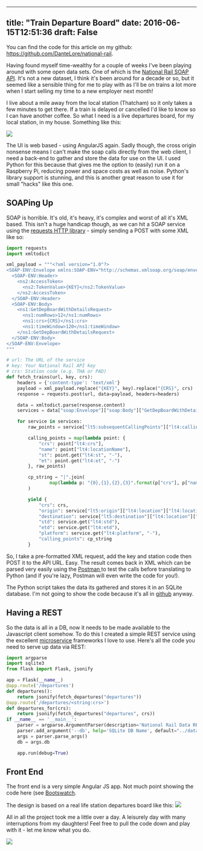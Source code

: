 
---
title: "Train Departure Board"
date: 2016-06-15T12:51:36
draft: False
---

You can find the code for this article on my github: <a href="https://github.com/DanteLore/national-rail">https://github.com/DanteLore/national-rail</a>.

Having found myself time-wealthy for a couple of weeks I've been playing around with some open data sets. One of which is the <a href="http://www.nationalrail.co.uk/100296.aspx">National Rail SOAP API</a>. It's not a new dataset, I think it's been around for a decade or so, but it seemed like a sensible thing for me to play with as I'll be on trains a lot more when I start selling my time to a new employer next month!

I live about a mile away from the local station (Thatcham) so it only takes a few minutes to get there. If a train is delayed or cancelled I'd like to know so I can have another coffee. So what I need is a live departures board, for my local station, in my house. Something like this:

<a href="http://logicalgenetics.com/train-departure-board/departures/"><img src="http://logicalgenetics.com/wp-content/uploads/2016/06/departures.png"/></a>

The UI is web based - using AngularJS again. Sadly though, the cross origin nonsense means I can't make the soap calls directly from the web client, I need a back-end to gather and store the data for use on the UI. I used Python for this because that gives me the option to (easily) run it on a Raspberry Pi, reducing power and space costs as well as noise. Python's library support is stunning, and this is another great reason to use it for small "hacks" like this one.

## SOAPing Up

SOAP is horrible. It's old, it's heavy, it's complex and worst of all it's XML based. This isn't a huge handicap though, as we can hit a SOAP service using the <a href="http://docs.python-requests.org/en/master/">requests HTTP library</a> - simply sending a POST with some XML like so:

```python
import requests
import xmltodict

xml_payload = """<?xml version="1.0"?>
<SOAP-ENV:Envelope xmlns:SOAP-ENV="http://schemas.xmlsoap.org/soap/envelope/" xmlns:ns1="http://thalesgroup.com/RTTI/2016-02-16/ldb/" xmlns:ns2="http://thalesgroup.com/RTTI/2013-11-28/Token/types">
  <SOAP-ENV:Header>
    <ns2:AccessToken>
      <ns2:TokenValue>{KEY}</ns2:TokenValue>
    </ns2:AccessToken>
  </SOAP-ENV:Header>
  <SOAP-ENV:Body>
    <ns1:GetDepBoardWithDetailsRequest>
      <ns1:numRows>12</ns1:numRows>
      <ns1:crs>{CRS}</ns1:crs>
      <ns1:timeWindow>120</ns1:timeWindow>
    </ns1:GetDepBoardWithDetailsRequest>
  </SOAP-ENV:Body>
</SOAP-ENV:Envelope>
"""

# url: The URL of the service
# key: Your National Rail API key
# crs: Station code (e.g. THA or PAD)
def fetch_trains(url, key, crs):
    headers = {'content-type': 'text/xml'}
    payload = xml_payload.replace("{KEY}", key).replace("{CRS}", crs)
    response = requests.post(url, data=payload, headers=headers)

    data = xmltodict.parse(response.content)
    services = data["soap:Envelope"]["soap:Body"]["GetDepBoardWithDetailsResponse"]["GetStationBoardResult"]["lt5:trainServices"]["lt5:service"]

    for service in services:
        raw_points = service["lt5:subsequentCallingPoints"]["lt4:callingPointList"]["lt4:callingPoint"]

        calling_points = map(lambda point: {
            "crs": point["lt4:crs"],
            "name": point["lt4:locationName"],
            "st": point.get("lt4:st", "-"),
            "et": point.get("lt4:et", "-")
        }, raw_points)

        cp_string = "|".join(
                map(lambda p: "{0},{1},{2},{3}".format(p["crs"], p["name"], p["st"], p["et"]), calling_points)
        )

        yield {
            "crs": crs,
            "origin": service["lt5:origin"]["lt4:location"]["lt4:locationName"],
            "destination": service["lt5:destination"]["lt4:location"]["lt4:locationName"],
            "std": service.get("lt4:std"),
            "etd": service.get("lt4:etd"),
            "platform": service.get("lt4:platform", "-"),
            "calling_points": cp_string
        }

```
So, I take a pre-formatted XML request, add the key and station code then POST it to the API URL. Easy. The result comes back in XML which can be parsed very easily using the <a href="https://chrome.google.com/webstore/detail/postman/fhbjgbiflinjbdggehcddcbncdddomop?hl=en">Postman </a>to test the calls before translating to Python (and if you're lazy, Postman will even write the code for you!).

The Python script takes the data its gathered and stores it in an SQLite database. I'm not going to show the code because it's all in <a href="https://github.com/DanteLore/national-rail">github</a> anyway.

## Having a REST

So the data is all in a DB, now it needs to be made available to the Javascript client somehow.  To do this I created a simple REST service using the excellent <a href="http://martinfowler.com/articles/microservices.html">microservice</a> frameworks I love to use. Here's all the code you need to serve up data via REST:

```python
import argparse
import sqlite3
from flask import Flask, jsonify

app = Flask(__name__)
@app.route('/departures')
def departures():
    return jsonify(fetch_departures("departures"))
@app.route('/departures/<string:crs>')
def departures_for(crs):
    return jsonify(fetch_departures("departures", crs))
if __name__ == '__main__':
    parser = argparse.ArgumentParser(description='National Rail Data REST Server')
    parser.add_argument('--db', help='SQLite DB Name', default="../data/trains.db")
    args = parser.parse_args()
    db = args.db

    app.run(debug=True)

```
## Front End

The front end is a very simple Angular JS app. Not much point showing the code here (see <a href="https://bootswatch.com/">Bootswatch</a>.

The design is based on a real life station departures board like this:
<a href="http://logicalgenetics.com/train-departure-board/departures-750/"><img src="http://logicalgenetics.com/wp-content/uploads/2016/06/departures-750.jpg"/></a>

All in all the project took me a little over a day. A leisurely day with many interruptions from my daughters! Feel free to pull the code down and play with it - let me know what you do.

<a href="http://logicalgenetics.com/train-departure-board/2016-06-14-11-32-01/"><img src="http://logicalgenetics.com/wp-content/uploads/2016/06/2016-06-14-11.32.01.jpg"/></a>